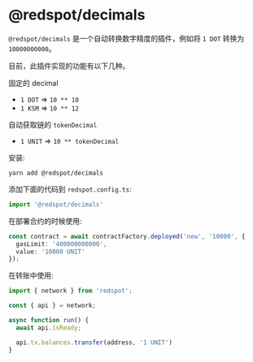 # @redspot/decimals

`@redspot/decimals` 是一个自动转换数字精度的插件，例如将 `1 DOT` 转换为 `10000000000`。

目前，此插件实现的功能有以下几种。

固定的 decimal

- `1 DOT` => `10 ** 10`
- `1 KSM` => `10 ** 12`

自动获取链的 `tokenDecimal`

- `1 UNIT` => `10 ** tokenDecimal` 


安装:

```shell
yarn add @redspot/decimals
```

添加下面的代码到 `redspot.config.ts`:

```typescript
import '@redspot/decimals'
```

在部署合约的时候使用:

```typescript
const contract = await contractFactory.deployed('new', '10000', {
  gasLimit: '400000000000',
  value: '10000 UNIT'
});
```

在转账中使用:

```typescript
import { network } from 'redspot';

const { api } = network;

async function run() {
  await api.isReady;

  api.tx.balances.transfer(address, '1 UNIT')
}
```
